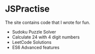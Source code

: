 # JSPractise

The site contains code that I wrote for fun.

- Sudoku Puzzle Solver
- Calculate 24 with 4 digit numbers
- LeetCode Solutions
- ES6 Advanced features
